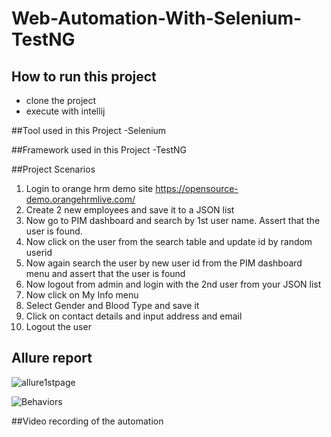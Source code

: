 # Web-Automation-With-Selenium-TestNG


## How to run this project
- clone the project
- execute with intellij


##Tool used in this Project
-Selenium

##Framework used in this Project
-TestNG

##Project Scenarios

1. Login to orange hrm demo site
https://opensource-demo.orangehrmlive.com/
2. Create 2 new employees and save it to a JSON list
3. Now go to PIM dashboard and search by 1st user name. Assert that the user is found.
4. Now click on the user from the search table and update id by random userid
5. Now again search the user by new user id from the PIM dashboard menu and assert that the user is found
6. Now logout from admin and login with the 2nd user from your JSON list
7. Now click on My Info menu
8. Select Gender and Blood Type and save it
9. Click on contact details and input address and email
10. Logout the user


## Allure report

 ![allure1stpage](https://user-images.githubusercontent.com/122162468/221621504-0b465db5-f991-46fc-b61e-db14a735e3bc.JPG)

![Behaviors](https://user-images.githubusercontent.com/122162468/221621529-3a867e75-e7a0-4222-96f9-d677070036a4.JPG)

##Video recording of the automation

